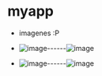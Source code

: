 # myapp
- imagenes :P

- ![image](https://github.com/user-attachments/assets/18834f13-e286-4679-8200-c4774dbc912e)------![image](https://github.com/user-attachments/assets/5b215e4e-0382-4e5e-a77e-119e8ed335b5)
- ![image](https://github.com/user-attachments/assets/bc6829f6-7ffc-4040-a0a2-f9ee7112209e)------![image](https://github.com/user-attachments/assets/991eb494-5205-47b9-ace8-def5b345409b)


